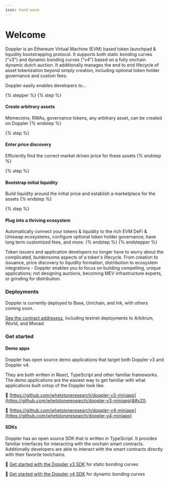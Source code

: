 ```yaml
---
icon: hand-wave
---
```


# Welcome

Doppler is an Ethereum Virtual Machine (EVM) based token launchpad & liquidity bootstrapping protocol. It supports both static bonding curves ("v3") and dynamic bonding curves ("v4") based on a fully onchain dynamic dutch auction. It additionally manages the end to end lifecycle of asset tokenization beyond simply creation, including optional token holder governance and custom fees.&#x20;

Doppler easily enables developers to...

{% stepper %}
{% step %}
#### Create arbitrary assets

Memecoins, RWAs, governance tokens, any arbitrary asset, can be created on Doppler
{% endstep %}

{% step %}
#### Enter price discovery

Efficiently find the correct market driven price for these assets
{% endstep %}

{% step %}
#### Bootstrap initial liquidity

Build liquidity around the initial price and establish a marketplace for the assets
{% endstep %}

{% step %}
#### Plug into a thriving ecosystem

Automatically connect your tokens & liquidity to the rich EVM DeFi & Uniswap ecosystems, configure optional token holder governance, have long term customized fees, and more.&#x20;
{% endstep %}
{% endstepper %}

Token issuers and application developers no longer have to worry about the complicated, burdensome aspects of a token's lifecycle. From creation to issuance, price discovery to liquidity formation, distribution to ecosystem integrations - Doppler enables you to focus on building compelling, unique applications; not designing auctions, becoming MEV infrastructure experts, or grinding for distribution.

### Deployments

Doppler is currently deployed to Base, Unichain, and Ink, with others coming soon.

[See the contract addresess](resources/contract-addresses.md), including testnet deployments to Arbitrum, World, and Monad.

### Get started

#### Demo apps

Doppler has open source demo applications that target both Doppler v3 and Doppler v4.

They are both written in React, TypeScript and other familiar frameworks. The demo applications are the easiest way to get familiar with what applications built ontop of the Doppler look like.

:link: [https://github.com/whetstoneresearch/doppler-v3-miniapp](https://github.com/whetstoneresearch/doppler-v3-miniapp)&#x20;

:link: [https://github.com/whetstoneresearch/doppler-v4-miniapp](https://github.com/whetstoneresearch/doppler-v4-miniapp)

#### SDKs

Doppler has an open source SDK that is written in TypeScript. It provides familiar interfaces for interacting with the onchain smart contracts. Additionally developers are able to interact with the smart contracts directly with their favorite toolchains.

:link: [Get started with the Doppler v3 SDK](sdk/references/v3/getting-started.md) for static bonding curves&#x20;

:link: [Get started with the Doppler v4 SDK](sdk/references/v4/getting-started.md) for dynamic bonding curves&#x20;
